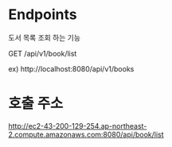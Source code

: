 # Endpoints
도서 목록 조회 하는 기능

GET /api/v1/book/list

ex) http://localhost:8080/api/v1/books

# 호출 주소
http://ec2-43-200-129-254.ap-northeast-2.compute.amazonaws.com:8080/api/book/list
